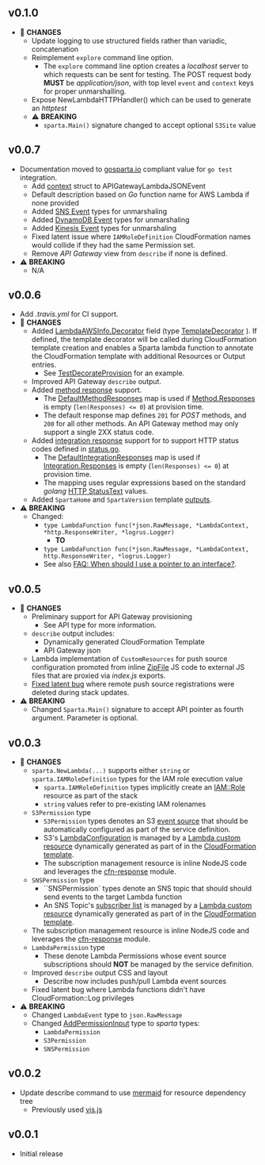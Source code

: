 ## v0.1.0
- :checkered_flag: **CHANGES**
  - Update logging to use structured fields rather than variadic, concatenation
  - Reimplement `explore` command line option.
    - The `explore` command line option creates a _localhost_ server to which requests can be sent for testing.  The POST request body **MUST** be _application/json_, with top level `event` and `context` keys for proper unmarshalling.
  - Expose NewLambdaHTTPHandler() which can be used to generate an _httptest_
  - :warning: **BREAKING**
    - `sparta.Main()` signature changed to accept optional `S3Site` value

## v0.0.7
  - Documentation moved to [gosparta.io](http://gosparta.io)
 compliant value for `go test` integration.
    - Add [context](http://docs.aws.amazon.com/apigateway/latest/developerguide/api-gateway-mapping-template-reference.html) struct to APIGatewayLambdaJSONEvent
    - Default description based on *Go* function name for AWS Lambda if none provided
    - Added [SNS Event](https://github.com/mweagle/Sparta/blob/master/aws/sns/events.go) types for unmarshaling
    - Added [DynamoDB Event](https://github.com/mweagle/Sparta/blob/master/aws/dynamodb/events.go) types for unmarshaling
    - Added [Kinesis Event](https://github.com/mweagle/Sparta/blob/master/aws/kinesis/events.go) types for unmarshaling
    - Fixed latent issue where `IAMRoleDefinition` CloudFormation names would collide if they had the same Permission set.
    - Remove _API Gateway_ view from `describe` if none is defined.
  - :warning: **BREAKING**
    - N/A

## v0.0.6
  - Add _.travis.yml_ for CI support.
  - :checkered_flag: **CHANGES**
    - Added [LambdaAWSInfo.Decorator](https://github.com/mweagle/Sparta/blob/master/sparta.go#L603) field (type [TemplateDecorator](https://github.com/mweagle/Sparta/blob/master/sparta.go#L192) ). If defined, the template decorator will be called during CloudFormation template creation and enables a Sparta lambda function to annotate the CloudFormation template with additional Resources or Output entries.
      - See [TestDecorateProvision](https://github.com/mweagle/Sparta/blob/master/provision_test.go#L44) for an example.
    - Improved API Gateway `describe` output.
    - Added [method response](http://docs.aws.amazon.com/apigateway/api-reference/resource/method-response/) support.  
      - The [DefaultMethodResponses](https://godoc.org/github.com/mweagle/Sparta#DefaultMethodResponses) map is used if [Method.Responses](https://godoc.org/github.com/mweagle/Sparta#Method) is empty  (`len(Responses) <= 0`) at provision time.
      - The default response map defines `201` for _POST_ methods, and `200` for all other methods. An API Gateway method may only support a single 2XX status code.
    - Added [integration response](http://docs.aws.amazon.com/apigateway/api-reference/resource/integration-response/) support for to support HTTP status codes defined in [status.go](https://golang.org/src/net/http/status.go).
      - The [DefaultIntegrationResponses](https://godoc.org/github.com/mweagle/Sparta#DefaultIntegrationResponses) map is used if [Integration.Responses](https://godoc.org/github.com/mweagle/Sparta#Integration) is empty  (`len(Responses) <= 0`) at provision time.
      - The mapping uses regular expressions based on the standard _golang_ [HTTP StatusText](https://golang.org/src/net/http/status.go) values.
    - Added `SpartaHome` and `SpartaVersion` template [outputs](http://docs.aws.amazon.com/AWSCloudFormation/latest/UserGuide/outputs-section-structure.html).
  - :warning: **BREAKING**
    - Changed:
      - `type LambdaFunction func(*json.RawMessage, *LambdaContext, *http.ResponseWriter, *logrus.Logger)`
        - **TO**
      - `type LambdaFunction func(*json.RawMessage, *LambdaContext, http.ResponseWriter, *logrus.Logger)`
      - See also [FAQ: When should I use a pointer to an interface?](https://golang.org/doc/faq#pointer_to_interface).

## v0.0.5
  - :checkered_flag: **CHANGES**
    - Preliminary support for API Gateway provisioning
      - See API type for more information.
    - `describe` output includes:
      - Dynamically generated CloudFormation Template
      - API Gateway json
    - Lambda implementation of `CustomResources` for push source configuration promoted from inline [ZipFile](http://docs.aws.amazon.com/lambda/latest/dg/API_FunctionCode.html) JS code to external JS files that are proxied via _index.js_ exports.
    - [Fixed latent bug](https://github.com/mweagle/Sparta/commit/684b48eb0c2356ba332eee6054f4d57fc48e1419) where remote push source registrations were deleted during stack updates.
  - :warning: **BREAKING**
    - Changed `Sparta.Main()` signature to accept API pointer as fourth argument.  Parameter is optional.

## v0.0.3
  - :checkered_flag: **CHANGES**
    - `sparta.NewLambda(...)` supports either `string` or `sparta.IAMRoleDefinition` types for the IAM role execution value
      - `sparta.IAMRoleDefinition` types implicitly create an [IAM::Role](http://docs.aws.amazon.com/AWSCloudFormation/latest/UserGuide/aws-resource-iam-role.html) resource as part of the stack
      - `string` values refer to pre-existing IAM rolenames
    - `S3Permission` type
      - `S3Permission` types denotes an S3 [event source](http://docs.aws.amazon.com/lambda/latest/dg/intro-core-components.html#intro-core-components-event-sources) that should be automatically configured as part of the service definition.
      - S3's [LambdaConfiguration](http://docs.aws.amazon.com/sdk-for-go/api/service/s3.html#type-LambdaFunctionConfiguration) is managed by a [Lambda custom resource](http://docs.aws.amazon.com/AWSCloudFormation/latest/UserGuide/template-custom-resources-lambda.html) dynamically generated as part of in the [CloudFormation template](http://docs.aws.amazon.com/AWSCloudFormation/latest/UserGuide/template-custom-resources.html).
      - The subscription management resource is inline NodeJS code and leverages the [cfn-response](http://docs.aws.amazon.com/AWSCloudFormation/latest/UserGuide/walkthrough-custom-resources-lambda-cross-stack-ref.html) module.
    - `SNSPermission` type
      - ``SNSPermission` types denote an SNS topic that should should send events to the target Lambda function
      - An SNS Topic's [subscriber list](http://docs.aws.amazon.com/AWSJavaScriptSDK/latest/AWS/SNS.html#subscribe-property) is managed by a [Lambda custom resource](http://docs.aws.amazon.com/AWSCloudFormation/latest/UserGuide/template-custom-resources-lambda.html) dynamically generated as part of in the [CloudFormation template](http://docs.aws.amazon.com/AWSCloudFormation/latest/UserGuide/template-custom-resources.html).
     - The subscription management resource is inline NodeJS code and leverages the [cfn-response](http://docs.aws.amazon.com/AWSCloudFormation/latest/UserGuide/walkthrough-custom-resources-lambda-cross-stack-ref.html) module.
    - `LambdaPermission` type
      - These denote Lambda Permissions whose event source subscriptions should **NOT** be managed by the service definition.
    - Improved `describe` output CSS and layout
      - Describe now includes push/pull Lambda event sources
    - Fixed latent bug where Lambda functions didn't have CloudFormation::Log privileges
  - :warning: **BREAKING**
    - Changed `LambdaEvent` type to `json.RawMessage`
    - Changed  [AddPermissionInput](http://docs.aws.amazon.com/sdk-for-go/api/service/lambda.html#type-AddPermissionInput) type to _sparta_ types:
      - `LambdaPermission`
      - `S3Permission`
      - `SNSPermission`

## v0.0.2
  - Update describe command to use [mermaid](https://github.com/knsv/mermaid) for resource dependency tree
    - Previously used [vis.js](http://visjs.org/#)

## v0.0.1
  - Initial release
